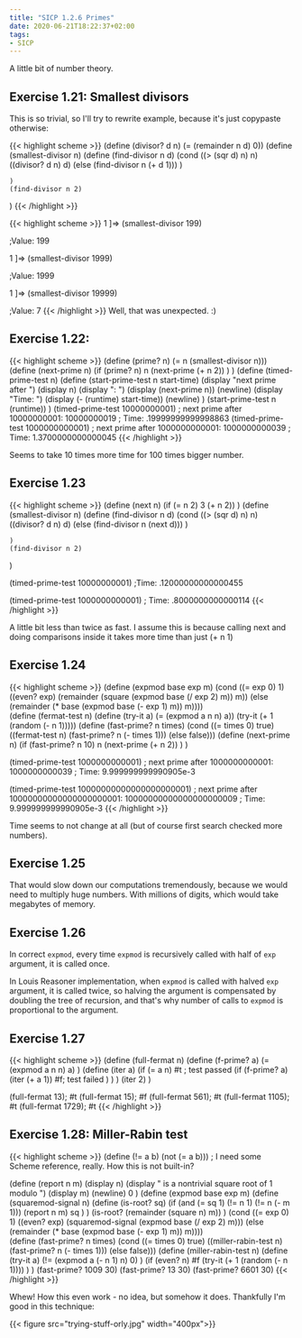 ```yaml
---
title: "SICP 1.2.6 Primes"
date: 2020-06-21T18:22:37+02:00
tags:
- SICP
---
```


A little bit of number theory.

<!--more-->

## Exercise 1.21: Smallest divisors
This is so trivial, so I'll try to rewrite example, because it's just copypaste otherwise:

{{< highlight scheme >}}
(define (divisor? d n) (= (remainder n d) 0))
(define (smallest-divisor n)
    (define (find-divisor n d)
        (cond ((> (sqr d) n) n)
            ((divisor? d n) d)
            (else (find-divisor n (+ d 1)))
        )

    )
    (find-divisor n 2)
)
{{< /highlight >}}

{{< highlight scheme >}}
1 ]=> (smallest-divisor 199)

;Value: 199

1 ]=> (smallest-divisor 1999)

;Value: 1999

1 ]=> (smallest-divisor 19999)

;Value: 7
{{< /highlight >}}
Well, that was unexpected. :)

## Exercise 1.22: 
{{< highlight scheme >}}
(define (prime? n)
  (= n (smallest-divisor n)))
(define (next-prime n) 
    (if (prime? n)
        n
        (next-prime (+ n 2))
    )
)
(define (timed-prime-test n)
    (define (start-prime-test n start-time)
      (display "next prime after ") (display n)
      (display ": ") (display (next-prime n)) (newline)
      (display "Time: ") (display (- (runtime) start-time))
      (newline)
    )
    (start-prime-test n (runtime))
)
(timed-prime-test 10000000001)
; next prime after 10000000001: 10000000019
; Time: .19999999999998863
(timed-prime-test 1000000000001)
; next prime after 1000000000001: 1000000000039
; Time: 1.3700000000000045
{{< /highlight >}}

Seems to take 10 times more time for 100 times bigger number.


## Exercise 1.23
{{< highlight scheme >}}
(define (next n) 
    (if (= n 2) 3 (+ n 2))
)
(define (smallest-divisor n)
    (define (find-divisor n d)
        (cond ((> (sqr d) n) n)
            ((divisor? d n) d)
            (else (find-divisor n (next d)))
        )

    )
    (find-divisor n 2)
)

(timed-prime-test 10000000001)
;Time: .12000000000000455

(timed-prime-test 1000000000001)
; Time: .8000000000000114
{{< /highlight >}}

A little bit less than twice as fast. I assume this is because calling next and doing comparisons inside it takes more time than just (+ n 1)

## Exercise 1.24

{{< highlight scheme >}}
(define (expmod base exp m)
  (cond ((= exp 0) 1)
        ((even? exp)
         (remainder (square (expmod base (/ exp 2) m))
                    m))
        (else
         (remainder (* base (expmod base (- exp 1) m))
                    m))))        
(define (fermat-test n)
  (define (try-it a)
    (= (expmod a n n) a))
  (try-it (+ 1 (random (- n 1)))))
(define (fast-prime? n times)
  (cond ((= times 0) true)
        ((fermat-test n) (fast-prime? n (- times 1)))
        (else false)))
(define (next-prime n) 
    (if (fast-prime? n 10)
        n
        (next-prime (+ n 2))
    )
)

(timed-prime-test 1000000000001)
; next prime after 1000000000001: 1000000000039
; Time: 9.999999999990905e-3

(timed-prime-test 10000000000000000000001)
; next prime after 10000000000000000000001: 10000000000000000000009
; Time: 9.999999999990905e-3
{{< /highlight >}}

Time seems to not change at all (but of course first search checked more numbers).

## Exercise 1.25
That would slow down our computations tremendously, because we would need to multiply huge numbers. With millions of digits, which would take megabytes of memory.

## Exercise 1.26
In correct `expmod`, every time `expmod` is recursively called with half of `exp` argument, it is called once.

In Louis Reasoner implementation, when `expmod` is called with halved `exp` argument, it is called twice, so halving the argument is compensated by doubling the tree of recursion, and that's why number of calls to `expmod` is proportional to the argument.

## Exercise 1.27
{{< highlight scheme >}}
(define (full-fermat n)
    (define (f-prime? a)
        (= (expmod a n n) a)
    )
    (define (iter a)
        (if (= a n)
            #t ; test passed
            (if (f-prime? a)
                (iter (+ a 1))
                #f; test failed
            )
        )
    )
    (iter 2)
)

(full-fermat 13); #t
(full-fermat 15); #f
(full-fermat 561); #t
(full-fermat 1105); #t
(full-fermat 1729); #t
{{< /highlight >}}


## Exercise 1.28: Miller-Rabin test
{{< highlight scheme >}}
(define (!= a b) (not (= a b))) ; I need some Scheme reference, really. How this is not built-in?

(define (report n m)
  (display n)
  (display " is a nontrivial square root of 1 modulo ")
  (display m)
  (newline)
  0
)
(define (expmod base exp m)
  (define (squaremod-signal n)
    (define (is-root? sq) 
        (if (and  (= sq 1) (!= n 1) (!= n (- m 1)))
            (report n m)
            sq
        )
    )
    (is-root? (remainder (square n) m))
  )
  (cond ((= exp 0) 1)
        ((even? exp)
         (squaremod-signal (expmod base (/ exp 2) m)))
        (else
         (remainder (* base (expmod base (- exp 1) m))
                    m))))        
(define (fast-prime? n times)
  (cond ((= times 0) true)
        ((miller-rabin-test n) (fast-prime? n (- times 1)))
        (else false)))
(define (miller-rabin-test n)
  (define (try-it a)
    (!= (expmod a (- n 1) n) 0)
  )
  (if (even? n)
      #f
      (try-it (+ 1 (random (- n 1))))
  )
)
(fast-prime? 1009 30)
(fast-prime? 13 30)
(fast-prime? 6601 30)
{{< /highlight >}}

Whew! How this even work - no idea, but somehow it does. Thankfully I'm good in this technique:

{{< figure src="trying-stuff-orly.jpg" width="400px">}}
